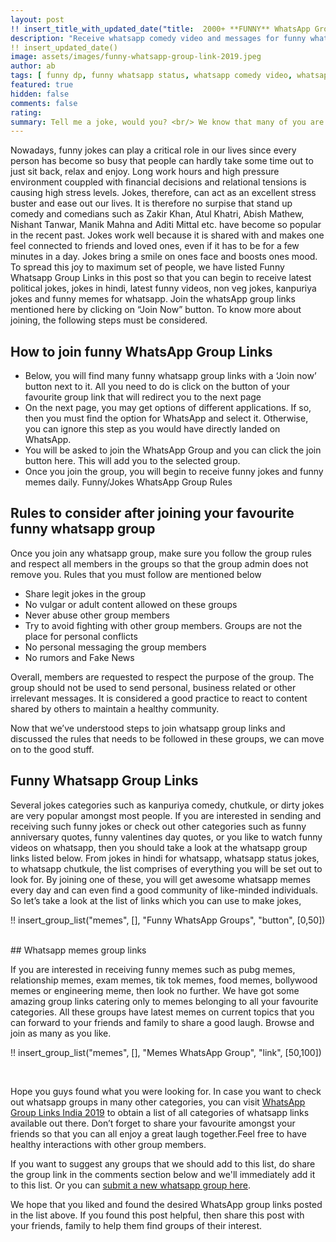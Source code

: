 ```yaml
---
layout: post
!! insert_title_with_updated_date("title:  2000+ **FUNNY** WhatsApp Group Links") !!
description: "Receive whatsapp comedy video and messages for funny whatsapp status and tons of whatsapp jokes. Now you can receive jokes and funny status in hindi too."
!! insert_updated_date()
image: assets/images/funny-whatsapp-group-link-2019.jpeg
author: ab 
tags: [ funny dp, funny whatsapp status, whatsapp comedy video, whatsapp jokes, jokes in hindi, comedy status]
featured: true
hidden: false
comments: false 
rating: 
summary: Tell me a joke, would you? <br/> We know that many of you are searching for funny jokes and some of you actively search for memes for whatsapp status, or funny memes for whatsapp to share with your friends and family. So why limit yourselves to just the known friend groups? There are a lot of whatsapp group links out there which have tons of jokes circulating around daily. Whatsapp group memes provides a great and simple opportunity to share a laugh with your loved ones. Through this post, we want to help you get access to funny whatsapp group for jokes and memes. The whatsapp group links listed on our post will act as a rich source of whatsapp group jokes, jokes in hindi for whatsapp, joke video for whatsapp etc., providing everything you are looking for. The best part is that it is free to join and you can be a part of as many groups as you want to. We’ll tell you all about how this is possible.
---
```


Nowadays, funny jokes can play a critical role in our lives since every person has become so busy that people can hardly take some time out to just sit back, relax and enjoy. Long work hours and high pressure environment couppled with financial decisions and relational tensions is causing high stress levels. Jokes, therefore, can act as an excellent stress buster and ease out our lives. It is therefore no surpise that stand up comedy and comedians such as Zakir Khan, Atul Khatri, Abish Mathew, Nishant Tanwar, Manik Mahna and Aditi Mittal etc. have become so popular in the recent past. Jokes work well because it is shared with and makes one feel connected to friends and loved ones, even if it has to be for a few minutes in a day.  Jokes bring a smile on ones face and boosts ones mood. To spread this joy to maximum set of people, we have listed Funny Whatsapp Group Links in this post so that you can begin to receive latest political jokes, jokes in hindi, latest funny videos, non veg jokes, kanpuriya jokes and funny memes for whatsapp. Join the whatsApp group links mentioned here by clicking on “Join Now” button. To know more about joining, the following steps must be considered. 
 
## How to join funny WhatsApp Group Links
 
<ul>
<li>Below, you will find many funny whatsapp group links with a ‘Join now’ button next to it. All you need to do is click on the button of your favourite group link that will redirect you to the next page</li>
<li>On the next page, you may get options of different applications. If so, then you must find the option for WhatsApp and select it. Otherwise, you can ignore this step as you would have directly landed on WhatsApp. </li>
<li>You will be asked to join the WhatsApp Group  and you can click the join button here. This will add you to the selected group. </li>
<li> Once you join the group, you will begin to receive funny jokes and funny memes daily.
Funny/Jokes WhatsApp Group Rules </li>
</ul>

## Rules to consider after joining your favourite funny whatsapp group
 
Once you join any whatsapp group, make sure you follow the group rules and respect all members in the groups so that the group admin does not remove you. Rules that you must follow are mentioned below
<ul>
<li>Share legit jokes in the group</li>
<li>No vulgar or adult content allowed on these groups</li>
<li>Never abuse other group members</li>
<li>Try to avoid fighting with other group members. Groups are not the place for personal conflicts</li>
<li>No personal messaging the group members</li>
<li>No rumors and Fake News</li>
</ul>
Overall, members are requested to respect the purpose of the group. The group should not be used to send personal, business related or other irrelevant messages. It is considered a good practice to react to content shared by others to maintain a healthy community.
 
Now that we’ve understood steps to join whatsapp group links and discussed the rules that needs to be followed in these groups, we can move on to the good stuff.



## Funny Whatsapp Group Links

Several jokes categories such as kanpuriya comedy, chutkule, or dirty jokes are very popular amongst most people. If you are interested in sending and receiving such funny jokes or check out other categories such as funny anniversary quotes, funny valentines day quotes, or you like to watch funny videos on whatsapp, then you should take a look at the whatsapp group links listed below. From jokes in hindi for whatsapp, whatsapp status jokes, to whatsapp chutkule, the list comprises of everything you will be set out to look for. By joining one of these, you will get awesome whatsapp memes every day and can even find a good community of like-minded individuals. So let’s take a look at the list of links which you can use to make jokes, 

!! insert_group_list("memes", [], "Funny WhatsApp Groups", "button", [0,50]) 

<br />
## Whatsapp memes group links 

If you are interested in receiving funny memes such as pubg memes, relationship memes, exam memes, tik tok memes, food memes, bollywood memes or engineering meme, then look no further. We have got some amazing group links catering only to memes belonging to all your favourite categories. All these groups have latest memes on current topics that you can forward to your friends and family to share a good laugh. Browse and join as many as you like.

!! insert_group_list("memes", [], "Memes WhatsApp Group", "link", [50,100]) 

<br />

Hope you guys found what you were looking for. In case you want to check out whatsapp groups in many other categories, you can visit <a href="{{site.baseurl}}/whatsapp-group-links">WhatsApp Group Links India 2019</a>  to obtain a list of all categories of whatsapp links available out there. Don’t forget to share your favourite amongst your friends so that you can all enjoy a great laugh together.Feel free to have healthy interactions with other group members. 

If you want to suggest any groups that we should add to this list, do share the group link in the comments section below and we'll immediately add it to this list. Or you can <a href="{{ site.baseurl}}/submit-whatsapp-group">submit a new whatsapp group here</a>.

We hope that you liked and found the desired WhatsApp group links posted in the list above. If you found this post helpful, then share this post with your friends, family to help them find groups of their interest. 

<br />
<br />
